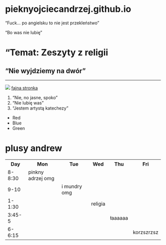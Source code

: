 # pieknyojciecandrzej.github.io
<DOCTYPE html>
<html>
<head>
<title>ZDJĘCIA OJCA ANDRZEJA I ZDJĘCIA</title>
</head>
<body>
<p> “Fuck… po angielsku to nie jest przekleństwo” </p>
<p>“Bo was nie lubię” </p>
 <h1>“Temat: Zeszyty z religii</h1>
 <h2>“Nie wyjdziemy na dwór”</h2>
 <hr />
 <img src="https://poznan.dominikanie.pl/wp-content/uploads/sites/10/2016/07/andrzejdrozdswA16_021911-420x294.jpg" />
 <a href="http://SmoothieG.github.io">fajna stronka </a>
<ol>
<li>“Nie, no jasne, spoko”</li>
<li>“Nie lubię was”</li>
<li>“Jestem artystą katechezy”</li>
</ol>
<ul>
<li>Red</li>
<li>Blue</li>
<li>Green</li>
</ul> 
 <h1><span>plusy andrew</span></h1>
<table>
<tr>
  <th>Day</th>
  <th>Mon</th>
  <th>Tue</th>
  <th>Wed</th>
  <th>Thu</th>
  <th>Fri</th>
</tr>
<tr>
  <td>8-8:30</td>
  <td class="selected">pinkny adrzej omg</td>
  <td></td>
  <td></td>
  <td></td>
  <td></td>
</tr>
<tr>
  <td>9-10</td>
  <td></td>
  <td class="selected">i mundry omg</td>
  <td></td>
  <td></td>
  <td></td>
</tr>
<tr>
  <td>1-1:30</td>
  <td></td>
  <td></td>
  <td class="selected">religia</td>
  <td></td>
  <td></td>
</tr>
<tr>
  <td>3:45-5</td>
  <td></td>
  <td></td>
  <td></td>
  <td class="selected">łaaaaaa</td>
  <td></td>
</tr>
<tr>
  <td>6-6:15</td>
  <td></td>
  <td></td>
  <td></td>
  <td></td>
  <td class="selected">korzszrzsz</td>
</tr>
</table>
</body>
</HTML>
